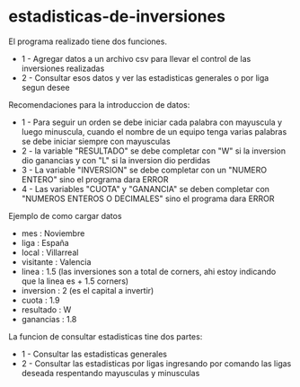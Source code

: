 # estadisticas-de-inversiones
El programa realizado tiene dos funciones.
- 1 - Agregar datos a un archivo csv para llevar el control de las inversiones realizadas
- 2 - Consultar esos datos y ver las estadisticas generales o por liga segun desee

Recomendaciones para la introduccion de datos:
- 1 - Para seguir un orden se debe iniciar cada palabra con mayuscula y luego minuscula, cuando el nombre de un equipo tenga varias palabras se debe iniciar siempre con         mayusculas
- 2 - la variable "RESULTADO" se debe completar con "W" si la inversion dio ganancias y con "L" si la inversion dio perdidas 
- 3 - La variable "INVERSION" se debe completar con un "NUMERO ENTERO" sino el programa dara ERROR
- 4 - Las variables  "CUOTA" y "GANANCIA" se deben completar con "NUMEROS ENTEROS O DECIMALES" sino el programa dara ERROR

Ejemplo de como cargar datos
- mes : Noviembre
- liga : España
- local : Villarreal
- visitante : Valencia
- linea : 1.5 (las inversiones son a total de corners, ahi estoy indicando que la linea es + 1.5 corners)
- inversion : 2 (es el capital a invertir)
- cuota : 1.9
- resultado : W
- ganancias : 1.8

La funcion de consultar estadisticas tine dos partes:
- 1 - Consultar las estadisticas generales
- 2 - Consultar las estadisticas por ligas ingresando por comando las ligas deseada respentando mayusculas y minusculas
